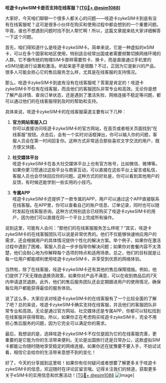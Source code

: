 **吱遊卡zykeSIM卡是否支持在线客服？[[TG💪+ @esim1088](https://t.me/s/esim1088)]**

大家好，今天咱们聊聊一个很多人都关心的问题——吱遊卡zykeSIM卡到底有没有在线客服呢？这可是很多小伙伴在购买和使用过程中都会想到的一个重要问题。毕竟，谁也不想遇到问题时找不到人帮忙啊！所以，这篇文章就来给大家详细解答一下这个问题。

首先，咱们得知道什么是吱遊卡zykeSIM卡。简单来说，它是一种虚拟的eSIM卡，可以在多个国家和地区使用，特别适合经常出国或者需要频繁切换网络环境的人群。它不像传统的物理SIM卡那样需要剪卡、换卡，而是直接通过手机里的eSIM功能进行设置和激活。听起来是不是很酷？不过，正因为它是新兴的产品，很多人可能会担心它的售后服务怎么样，尤其是在线客服的支持情况。

那么，吱遊卡zykeSIM卡到底有没有在线客服呢？答案是肯定的！吱遊卡zykeSIM卡不仅有在线客服，而且他们的客服团队非常专业和高效。无论你是想了解产品详情、查询订单状态，还是遇到了激活失败、网络连接不稳定等问题，都可以通过他们的在线客服得到及时的帮助和支持。

具体来说，吱遊卡zykeSIM卡的在线客服渠道主要有以下几种：

1. **官方网站客服入口**  
   你可以直接访问吱遊卡zykeSIM卡的官方网站，在首页或者相关页面找到“在线客服”按钮。点击后，会有一个实时对话框弹出，你可以输入你的问题，客服人员会在第一时间回复你。这种方式非常适合那些喜欢文字交流的用户，既方便又快捷。

2. **社交媒体平台**  
   吱遊卡zykeSIM卡在各大社交媒体平台上也有官方账号，比如微信、微博等。如果你更习惯通过这些平台与商家互动，可以直接在这些平台上留言或私信，客服人员也会尽快回应你的问题。这种方式的好处是，你可以看到其他用户的反馈，有时候还能学到一些实用的小技巧。

3. **专属APP**  
   吱遊卡zykeSIM卡还提供了一款专属的APP，用户可以通过这个APP直接联系在线客服。在APP里，你可以查看自己的账户信息、订单记录，同时也可以随时发起在线客服咨询。这种方式特别适合已经购买了吱遊卡zykeSIM卡的用户，因为他们可以直接在同一个平台上完成所有操作。

说到这里，可能有人会问：“那他们的在线客服服务怎么样呢？”其实，吱遊卡zykeSIM卡的在线客服团队可以说是非常优秀的。他们不仅能够快速响应用户的需求，还会根据用户的具体情况提供个性化的解决方案。举个例子，如果你在激活过程中遇到了困难，客服人员会一步步指导你解决问题；如果你对套餐内容不太清楚，他们会耐心地为你解释每个选项的特点和适用场景。总之，他们的目标就是让每一位用户都能顺利使用吱遊卡zykeSIM卡，并享受到优质的网络体验。

当然啦，除了在线客服，吱遊卡zykeSIM卡还有其他的售后保障措施。例如，他们提供了7天无理由退换货政策，如果你对产品不满意，可以在收到商品后的7天内申请退货退款。此外，他们的售后服务团队还会定期跟进用户的使用情况，确保每位用户都能获得最佳的服务体验。

说了这么多，大家应该对吱遊卡zykeSIM卡的在线客服有了一个比较全面的了解了吧？总的来说，吱遊卡zykeSIM卡确实支持在线客服，并且他们的客服团队非常专业和高效。无论是通过官方网站、社交媒体还是专属APP，你都可以轻松找到在线客服并获得帮助。所以，如果你正在考虑购买吱遊卡zykeSIM卡，完全不用担心售后服务的问题，因为它完全可以满足你的需求。

最后，我想说的是，选择吱遊卡zykeSIM卡不仅仅是因为它的在线客服完善，更重要的是它能为你的生活带来便利。无论是出国旅行还是日常办公，这款虚拟SIM卡都能让你随时随地享受稳定的网络连接。如果你还在犹豫要不要入手，不妨试试看，相信它会给你的生活带来意想不到的变化！

好了，今天的分享就到这里啦！如果你有任何疑问或者想要了解更多关于吱遊卡zykeSIM卡的信息，欢迎随时在评论区留言哦。记得关注我们的频道，获取更多关于eSIM卡的实用信息和优惠活动！[[TG💪+ @esim1088](https://t.me/s/esim1088) ![Image](https://i.postimg.cc/4NQfJmqS/Snipaste-2025-05-13-00-14-12.png)]
